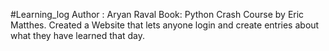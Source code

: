 #Learning_log
Author : Aryan Raval
Book: Python Crash Course by Eric Matthes.
Created a Website that lets anyone login and create entries about what they have learned that day. 
